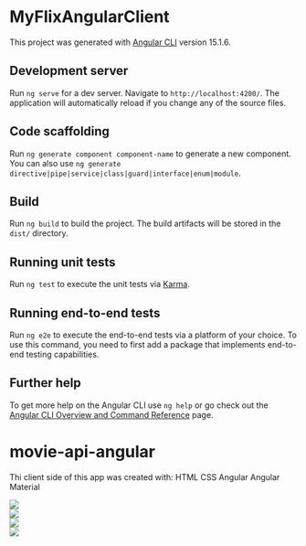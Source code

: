 # MyFlixAngularClient

This project was generated with [Angular CLI](https://github.com/angular/angular-cli) version 15.1.6.

## Development server

Run `ng serve` for a dev server. Navigate to `http://localhost:4200/`. The application will automatically reload if you change any of the source files.

## Code scaffolding

Run `ng generate component component-name` to generate a new component. You can also use `ng generate directive|pipe|service|class|guard|interface|enum|module`.

## Build

Run `ng build` to build the project. The build artifacts will be stored in the `dist/` directory.

## Running unit tests

Run `ng test` to execute the unit tests via [Karma](https://karma-runner.github.io).

## Running end-to-end tests

Run `ng e2e` to execute the end-to-end tests via a platform of your choice. To use this command, you need to first add a package that implements end-to-end testing capabilities.

## Further help

To get more help on the Angular CLI use `ng help` or go check out the [Angular CLI Overview and Command Reference](https://angular.io/cli) page.

# movie-api-angular

Thi client side of this app was created with:
HTML
CSS
Angular
Angular Material

<img src="dist/my-flix-angular-client/assets/myflix-angular-ss1.png">
<br>
<img src="dist/my-flix-angular-client/assets/myflix-angular-ss2.png">
<br>
<img src="dist/my-flix-angular-client/assets/myflix-angular-ss3.png">
<br>
<img src="dist/my-flix-angular-client/assets/myflix-angular-ss4.png">
